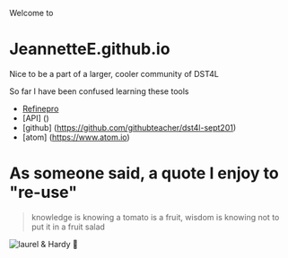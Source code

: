 Welcome to
# JeannetteE.github.io

Nice to be a part of a larger, cooler community of DST4L

So far I have been confused learning these tools

* [Refinepro](https://app.refinepro.com)
* [API] ()
* [github] (https://github.com/githubteacher/dst4l-sept201)
* [atom] (https://www.atom.io)

# As someone said, a quote I enjoy to "re-use"
> knowledge is knowing a tomato is a fruit,
> wisdom is knowing not to put it in a fruit salad

![laurel & Hardy](http://www.doctormacro.com/Images/Laurel%20and%20Hardy/Annex/Annex%20-%20Laurel%20&%20Hardy%20%28Big%20Noise,%20The%29_07.jpg)
:tada:
